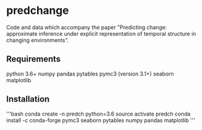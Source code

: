 # predchange
Code and data which accompany the paper "Predicting change: approximate inference under explicit representation of temporal structure in changing environments".

## Requirements 
python 3.6+
numpy 
pandas
pytables
pymc3 (version 3.1+)
seaborn 
matplotlib

## Installation 

'''bash
conda create -n predch python=3.6
source activate predch 
conda install -c conda-forge pymc3 seaborn pytables numpy pandas matplotlib
'''
